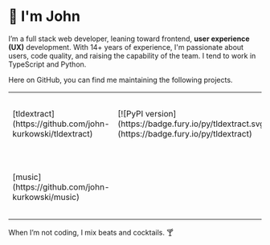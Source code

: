 # 👋 I'm John

I’m a full stack web developer, leaning toward frontend, **user experience
(UX)** development. With 14+ years of experience, I'm passionate about users,
code quality, and raising the capability of the team. I tend to work in
TypeScript and Python.

Here on GitHub, you can find me maintaining the following projects.

<table>
<tbody>
<tr>
<td>
[tldextract](https://github.com/john-kurkowski/tldextract)
</td>
<td>
[![PyPI version](https://badge.fury.io/py/tldextract.svg)](https://badge.fury.io/py/tldextract)
</td>
<td>
A Python library to parse URLs
</td>
</tr>
<tr>
<td>
[music](https://github.com/john-kurkowski/music)
</td>
<td>
</td>
<td>
A Python CLI to publish my music
</td>
</tr>
</tbody>
</table>

When I’m not coding, I mix beats and cocktails. 🍸
